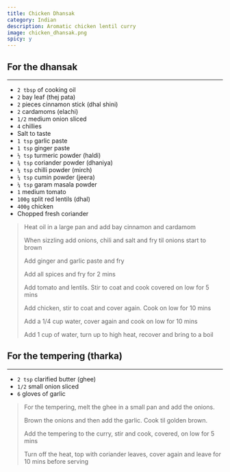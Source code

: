 ```yaml
---
title: Chicken Dhansak 
category: Indian
description: Aromatic chicken lentil curry
image: chicken_dhansak.png
spicy: y
--- 
```


## For the dhansak 

----

* `2 tbsp` of cooking oil
* `2` bay leaf (thej pata)
* `2` pieces cinnamon stick (dhal shini)
* `2` cardamoms (elachi)
* `1/2` medium onion sliced
* `4` chillies
* Salt to taste
* `1 tsp` garlic paste
* `1 tsp` ginger paste
* `½ tsp` turmeric powder (haldi)
* `¾ tsp` coriander powder (dhaniya)
* `¼ tsp` chilli powder (mirch)
* `¼ tsp` cumin powder (jeera)
* `¼ tsp` garam masala powder
* `1` medium tomato
* `100g` split red lentils (dhal)
* `400g` chicken
* Chopped fresh coriander

> Heat oil in a large pan and add bay cinnamon and cardamom
>
> When sizzling add onions, chili and salt and fry til onions start to brown
>
> Add ginger and garlic paste and fry
>
> Add all spices and fry for 2 mins
>
> Add tomato and lentils. Stir to coat and cook covered on low for 5 mins
>
> Add chicken, stir to coat and cover again. Cook on low for 10 mins
>
> Add a 1/4 cup water, cover again and cook on low for 10 mins
>
> Add 1 cup of water, turn up to high heat, recover and bring to a boil

## For the tempering (tharka) 

---

* `2 tsp` clarified butter (ghee)
* `1/2` small onion sliced
* `6` gloves of garlic

> For the tempering, melt the ghee in a small pan and add the onions.
>
> Brown the onions and then add the garlic. Cook til golden brown.
>
> Add the tempering to the curry, stir and cook, covered, on low for 5 mins
>
> Turn off the heat, top with coriander leaves, cover again and leave for 10 mins before serving

